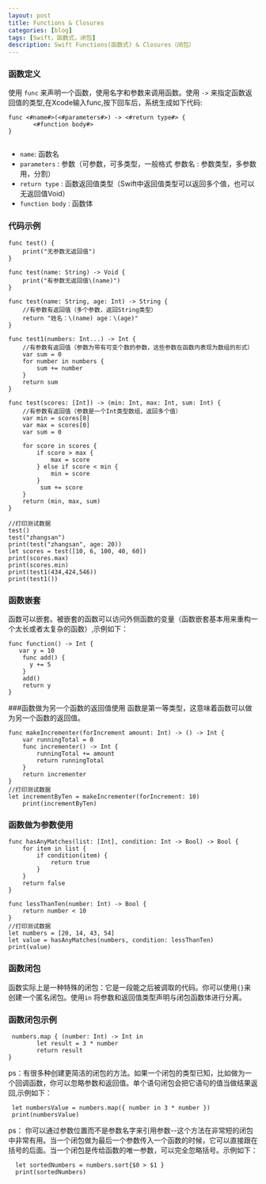 ```yaml
---
layout: post
title: Functions & Closures
categories: [blog]
tags: [Swift，函数式，闭包]
description: Swift Functions(函数式) & Closures（闭包）
---
```


### 函数定义

   使用 `func` 来声明一个函数，使用名字和参数来调用函数。使用 `->` 来指定函数返回值的类型,在Xcode输入func,按下回车后，系统生成如下代码:
 
```
func <#name#>(<#parameters#>) -> <#return type#> {
       <#function body#>
}
    
```
 *  `name`: 函数名
 *  `parameters` : 参数（可参数，可多类型，一般格式 参数名 : 参数类型，多参数用，分割）
 *  `return type` : 函数返回值类型（Swift中返回值类型可以返回多个值，也可以无返回值Void）
 *  `function body` : 函数体
 
### 代码示例

    func test() {
        print("无参数无返回值")
    }
    
    func test(name: String) -> Void {
        print("有参数无返回值\(name)")
    }
    
    func test(name: String, age: Int) -> String {
        //有参数有返回值（多个参数，返回String类型）
        return "姓名：\(name) age：\(age)"
    }
    
    func test1(numbers: Int...) -> Int {
        //有参数有返回值（参数为带有可变个数的参数，这些参数在函数内表现为数组的形式）
        var sum = 0
        for number in numbers {
            sum += number
        }
        return sum
    }
    
    func test(scores: [Int]) -> (min: Int, max: Int, sum: Int) {
        //有参数有返回值（参数是一个Int类型数组，返回多个值）
        var min = scores[0]
        var max = scores[0]
        var sum = 0
        
        for score in scores {
            if score > max {
                max = score
            } else if score < min {
                min = score
            }
             sum += score
        }
        return (min, max, sum)
    }

	//打印测试数据
	test()
	test("zhangsan")
	print(test("zhangsan", age: 20))
	let scores = test([10, 6, 100, 40, 60])
	print(scores.max)
	print(scores.min)
	print(test1(434,424,546))
	print(test1())


 
### 函数嵌套
 
  函数可以嵌套。被嵌套的函数可以访问外侧函数的变量（函数嵌套基本用来重构一个太长或者太复杂的函数）,示例如下：
  
  	func function() -> Int {
       var y = 10
        func add() {
          y += 5
        }
        add()
        return y
    }
 
 
###函数做为另一个函数的返回值使用
  函数是第一等类型，这意味着函数可以做为另一个函数的返回值。
  
      
    func makeIncrementer(forIncrement amount: Int) -> () -> Int {
        var runningTotal = 0
        func incrementer() -> Int {
            runningTotal += amount
            return runningTotal
        }
        return incrementer
    }
    //打印测试数据
    let incrementByTen = makeIncrementer(forIncrement: 10)
        print(incrementByTen)


### 函数做为参数使用
	func hasAnyMatches(list: [Int], condition: Int -> Bool) -> Bool {
        for item in list {
            if condition(item) {
                return true
            }
        }
        return false
    }
    
    func lessThanTen(number: Int) -> Bool {
        return number < 10
    }
    //打印测试数据
    let numbers = [20, 14, 43, 54]
	let value = hasAnyMatches(numbers, condition: lessThanTen)
	print(value)
	
### 函数闭包
 
 函数实际上是一种特殊的闭包：它是一段能之后被调取的代码。你可以使用`{}`来创建一个匿名闭包。使用`in` 将参数和返回值类型声明与闭包函数体进行分离。
 
### 函数闭包示例
 
 	 numbers.map { (number: Int) -> Int in
            let result = 3 * number
            return result
	}
ps：有很多种创建更简洁的闭包的方法。如果一个闭包的类型已知，比如做为一个回调函数，你可以忽略参数和返回值。单个语句闭包会把它语句的值当做结果返回,示例如下：
   
  	 let numbersValue = numbers.map({ number in 3 * number })
     print(numbersValue)
 
ps： 你可以通过参数位置而不是参数名字来引用参数--这个方法在非常短的闭包中非常有用。当一个闭包做为最后一个参数传入一个函数的时候，它可以直接跟在括号的后面。当一个闭包是传给函数的唯一参数，可以完全忽略括号。示例如下：

	  let sortedNumbers = numbers.sort{$0 > $1 }
      print(sortedNumbers)
  
 
